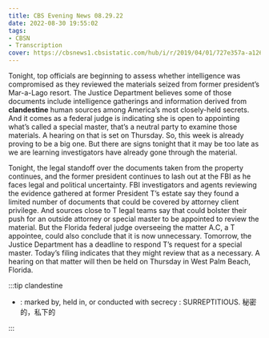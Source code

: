 ```yaml
---
title: CBS Evening News 08.29.22
date: 2022-08-30 19:55:02
tags:
- CBSN
- Transcription
cover: https://cbsnews1.cbsistatic.com/hub/i/r/2019/04/01/727e357a-a126-4138-a2c5-4d3222669d57/thumbnail/640x360/3ff2761028dc5c65cc4f07acd54bcd5c/cbsn2-logo-1920x1080.jpg
---
```

Tonight, top officials are beginning to assess whether intelligence was compromised as they reviewed the materials seized from former president’s Mar-a-Lago resort. The Justice Department believes some of those documents include intelligence gatherings and information derived from **clandestine** human sources among America’s most closely-held secrets. And it comes as a federal judge is indicating she is open to appointing what’s called a special master, that’s a neutral party to examine those materials. A hearing on that is set on Thursday. So, this week is already proving to be a big one. But there are signs tonight that it may be too late as we are learning investigators have already gone through the material.

Tonight, the legal standoff over the documents taken from the property continues, and the former president continues to lash out at the FBI as he faces legal and political uncertainty. FBI investigators and agents reviewing the evidence gathered at former President T’s estate say they found a limited number of documents that could be covered by attorney client privilege. And sources close to T legal teams say that could bolster their push for an outside attorney or special master to be appointed to review the material. But the Florida federal judge overseeing the matter A.C, a T appointee, could also conclude that it is now unnecessary. Tomorrow, the Justice Department has a deadline to respond T’s request for a special master. Today’s filing indicates that they might review that as a necessary. A hearing on that matter will then be held on Thursday in West Palm Beach, Florida. 

:::tip clandestine

- : marked by, held in, or conducted with secrecy : SURREPTITIOUS. 秘密的，私下的
  
:::
